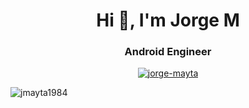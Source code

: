 <h1 align="center">Hi 👋, I'm Jorge M</h1>
<h3 align="center">Android Engineer</h3>

<p align="center">
<a href="https://www.linkedin.com/in/jorgemayta/?locale=en_US" target="blank"><img align="center" src="https://img.shields.io/badge/linkedin-%230077B5.svg?&style=for-the-badge&logo=linkedin&logoColor=white" alt="jorge-mayta"/></a>
</p>

<p><img align="center" src="https://github-readme-streak-stats.herokuapp.com/?user=jmayta1984&" alt="jmayta1984" /></p>
